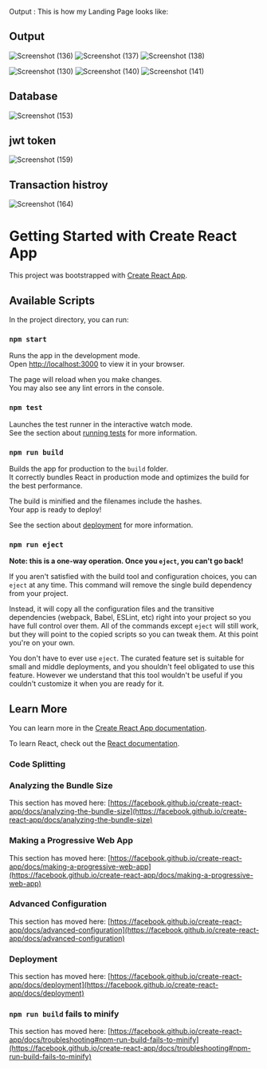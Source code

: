  Output :
 This is how my Landing Page looks like:
 ## Output
![Screenshot (136)](https://github.com/user-attachments/assets/48a2e2ff-0dd5-4ce5-92fb-12c6346255e9)
![Screenshot (137)](https://github.com/user-attachments/assets/730216f7-c7c7-4669-b324-db5ce56d7a5b)
![Screenshot (138)](https://github.com/user-attachments/assets/9eeebba3-3852-452c-bffa-acac10d462bd)

![Screenshot (130)](https://github.com/user-attachments/assets/5fb1fae4-5415-4449-acfd-7276578ecc24)
![Screenshot (140)](https://github.com/user-attachments/assets/76bcd613-d355-4642-8323-a7dd3950c354)
![Screenshot (141)](https://github.com/user-attachments/assets/af0dd025-4f24-4a26-80ed-31a39f1396b0)
## Database
![Screenshot (153)](https://github.com/user-attachments/assets/b471d931-7494-438e-8180-991360793ece)
## jwt token
![Screenshot (159)](https://github.com/user-attachments/assets/f0209082-3c2a-4919-b0b7-4a9bae1740a6)
## Transaction histroy
![Screenshot (164)](https://github.com/user-attachments/assets/4297b197-b5b9-43c2-b833-7ecfbe7e80a5)






 # Getting Started with Create React App

This project was bootstrapped with [Create React App](https://github.com/facebook/create-react-app).

## Available Scripts

In the project directory, you can run:

### `npm start`

Runs the app in the development mode.\
Open [http://localhost:3000](http://localhost:3000) to view it in your browser.

The page will reload when you make changes.\
You may also see any lint errors in the console.

### `npm test`

Launches the test runner in the interactive watch mode.\
See the section about [running tests](https://facebook.github.io/create-react-app/docs/running-tests) for more information.

### `npm run build`

Builds the app for production to the `build` folder.\
It correctly bundles React in production mode and optimizes the build for the best performance.

The build is minified and the filenames include the hashes.\
Your app is ready to deploy!

See the section about [deployment](https://facebook.github.io/create-react-app/docs/deployment) for more information.

### `npm run eject`

**Note: this is a one-way operation. Once you `eject`, you can't go back!**

If you aren't satisfied with the build tool and configuration choices, you can `eject` at any time. This command will remove the single build dependency from your project.

Instead, it will copy all the configuration files and the transitive dependencies (webpack, Babel, ESLint, etc) right into your project so you have full control over them. All of the commands except `eject` will still work, but they will point to the copied scripts so you can tweak them. At this point you're on your own.

You don't have to ever use `eject`. The curated feature set is suitable for small and middle deployments, and you shouldn't feel obligated to use this feature. However we understand that this tool wouldn't be useful if you couldn't customize it when you are ready for it.

## Learn More

You can learn more in the [Create React App documentation](https://facebook.github.io/create-react-app/docs/getting-started).

To learn React, check out the [React documentation](https://reactjs.org/).

### Code Splitting
### Analyzing the Bundle Size

This section has moved here: [https://facebook.github.io/create-react-app/docs/analyzing-the-bundle-size](https://facebook.github.io/create-react-app/docs/analyzing-the-bundle-size)

### Making a Progressive Web App

This section has moved here: [https://facebook.github.io/create-react-app/docs/making-a-progressive-web-app](https://facebook.github.io/create-react-app/docs/making-a-progressive-web-app)

### Advanced Configuration

This section has moved here: [https://facebook.github.io/create-react-app/docs/advanced-configuration](https://facebook.github.io/create-react-app/docs/advanced-configuration)

### Deployment

This section has moved here: [https://facebook.github.io/create-react-app/docs/deployment](https://facebook.github.io/create-react-app/docs/deployment)

### `npm run build` fails to minify

This section has moved here: [https://facebook.github.io/create-react-app/docs/troubleshooting#npm-run-build-fails-to-minify](https://facebook.github.io/create-react-app/docs/troubleshooting#npm-run-build-fails-to-minify)
